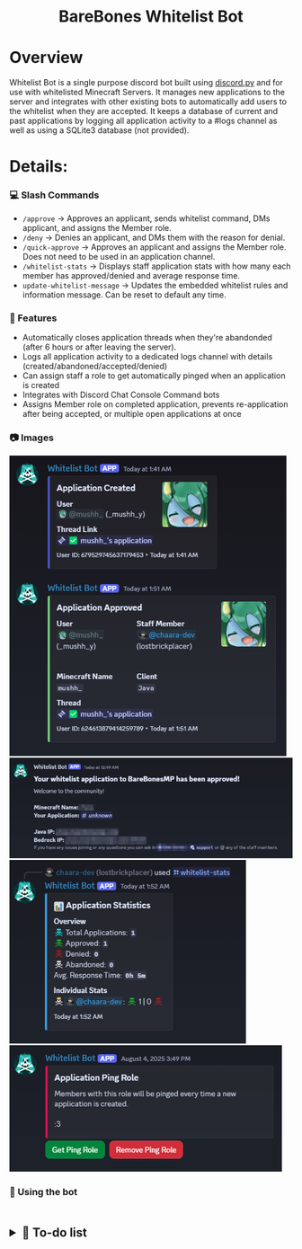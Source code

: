 <!-- ## [[Invite Bot]](https://discord.com/oauth2/authorize?client_id=1397280746946822354&permissions=1496930446352&integration_type=0&scope=applications.commands+bot) -->

<div align="center">
    <h1>BareBones Whitelist Bot</h1>
</div>


# Overview
Whitelist Bot is a single purpose discord bot built using [discord.py](https://github.com/Rapptz/discord.py) and for use with whitelisted Minecraft Servers. It manages new applications to the server and integrates with other existing bots to automatically add users to the whitelist when they are accepted. It keeps a database of current and past applications by logging all application activity to a #logs channel as well as using a SQLite3 database (not provided).

# Details:
### 💻 Slash Commands
- `/approve` -> Approves an applicant, sends whitelist command, DMs applicant, and assigns the Member role.
- `/deny` -> Denies an applicant, and DMs them with the reason for denial.
- `/quick-approve` -> Approves an applicant and assigns the Member role. Does not need to be used in an application channel.
- `/whitelist-stats` -> Displays staff application stats with how many each member has approved/denied and average response time.
- `update-whitelist-message` -> Updates the embedded whitelist rules and information message. Can be reset to default any time.

### 💭 Features
- Automatically closes application threads when they're abandonded (after 6 hours or after leaving the server).
- Logs all application activity to a dedicated logs channel with details (created/abandoned/accepted/denied)
- Can assign staff a role to get automatically pinged when an application is created
- Integrates with Discord Chat Console Command bots
- Assigns Member role on completed application, prevents re-application after being accepted, or multiple open applications at once

### 📷 Images
<img src="assets/logs_channel.png">
<img src="assets/dm.png">
</br>
<img src="assets/stats.png">
<img src="assets/get_role.png">


### 💾 Using the bot


</br>
</br>

<details> 
    <summary style="font-size:150%;font-weight: bold;">📃 To-do list</summary>
    A list of features, bugs and planned additions to the bot.

```diff
+ GREEN: IMPLEMENTED -> MAY BE UPDATED IN FUTURE
- RED: UNIMPLEMENTED -> PLANNED FOR FUTURE
! YELLOW: ON HOLD | MAY NOT BE IMPLEMENTED | IN PROGRESS

════════════════════════════════════════════════════════════════════════════════════════════════════

+ disallow members to apply

+ edit old embed application message when bot start

- add try/except methods to things that can break
-   log errors to files with timestamps

+ don't let people with open applications apply again 

+ add way to whitelist people with no application thread ('/quick-apply')

+ add statistics for each staff member that has accepted/denied and average time

+ send whitelist commands to #mc-chat

+ add ping role for 'available to accept'

+ split various functions into smaller or more generalized functions [WIP]
+   also do the same for the '/approve' and '/deny' commands -> remove lots of duplicate code

+ Add some way to update the whitelist_message.txt from a command without needing to directly access the file

+ DM applicant with details when accepted/denied

+ custom profile picture/banner

! ability to set which channels are which with a slash command "/set-channel type=app/logs/get-role/etc, id=#channel-id"
!   change currently hard-coded role and channel IDs
!   would involve changing database structures -> not going to do it until more time

+ automatically close thread and mark as abandoned if user leaves server

+ format README.md as a proper readme to prepare for publish on github

! Member.is_on_mobile() check for sending different (copy-pastable) whitelist application message [unlikely to be done]

- move emoji markdown to system.py

+ remind applicant to fill out form

- add slash command param descriptions

- slash commands to view recent applications for each staff member

- command to list all applicants in filtered time (X in past week/month/20d/etc, usernames and thread links in bullets)

- update stats view to show percentages of approved/denied per staff
```
</details>